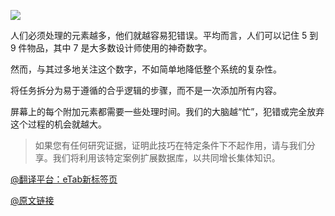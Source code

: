 ![](https://pica.zhimg.com/80/v2-ccca7ffa381f4d96eba4b013cdde7533_720w.webp)

人们必须处理的元素越多，他们就越容易犯错误。平均而言，人们可以记住 5 到 9 件物品，其中 7 是大多数设计师使用的神奇数字。

然而，与其过多地关注这个数字，不如简单地降低整个系统的复杂性。

将任务拆分为易于遵循的合乎逻辑的步骤，而不是一次添加所有内容。

屏幕上的每个附加元素都需要一些处理时间。我们的大脑越“忙”，犯错或完全放弃这个过程的机会就越大。

>如果您有任何研究证据，证明此技巧在特定条件下不起作用，请与我们分享。我们将利用该特定案例扩展数据库，以共同增长集体知识。

[@翻译平台：eTab新标签页](https://etab.store/)

[@原文链接](https://hype4.academy/articles/design/mixed-reality-app-design-case-study)
